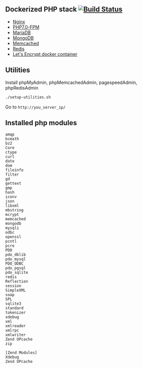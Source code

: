 Dockerized PHP stack [![Build Status](https://travis-ci.org/lagun4ik/docker-php-dev-stack.svg)](https://travis-ci.org/lagun4ik/docker-php-dev-stack)
--------------------------

* [Nginx](https://github.com/lagun4ik/docker-nginx-pagespeed)
* [PHP7.0-FPM](https://github.com/lagun4ik/docker-php7-fpm)
* [MariaDB](https://hub.docker.com/_/mariadb/)
* [MongoDB](https://hub.docker.com/_/mongo/)
* [Memcached](https://hub.docker.com/_/memcached/)
* [Redis](https://hub.docker.com/_/redis/)
* [Let's Encrypt docker container](https://github.com/lagun4ik/docker-letsencrypt-webroot)

## Utilities
Install phpMyAdmin, phpMemcachedAdmin, pagespeedAdmin, phpRedisAdmin
```bash
./setup-utilities.sh
```
Go to `http://you_server_ip/`


## Installed php modules
```
amqp
bcmath
bz2
Core
ctype
curl
date
dom
fileinfo
filter
gd
gettext
gmp
hash
iconv
json
libxml
mbstring
mcrypt
memcached
mongodb
mysqli
odbc
openssl
pcntl
pcre
PDO
pdo_dblib
pdo_mysql
PDO_ODBC
pdo_pgsql
pdo_sqlite
redis
Reflection
session
SimpleXML
soap
SPL
sqlite3
standard
tokenizer
xdebug
xml
xmlreader
xmlrpc
xmlwriter
Zend OPcache
zip

[Zend Modules]
Xdebug
Zend OPcache
```
